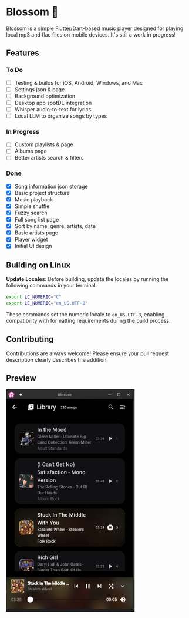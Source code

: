 
# Blossom 🌸

Blossom is a simple Flutter/Dart-based music player designed for playing local mp3 and flac files on mobile devices. It's still a work in progress!

## Features

### To Do
- [ ] Testing & builds for iOS, Android, Windows, and Mac
- [ ] Settings json & page
- [ ] Background optimization
- [ ] Desktop app spotDL integration
- [ ] Whisper audio-to-text for lyrics
- [ ] Local LLM to organize songs by types

### In Progress
- [ ] Custom playlists & page
- [ ] Albums page
- [ ] Better artists search & filters

### Done
- [X] Song information json storage
- [x] Basic project structure
- [X] Music playback
- [X] Simple shuffle
- [X] Fuzzy search
- [X] Full song list page
- [X] Sort by name, genre, artists, date
- [X] Basic artists page
- [X] Player widget
- [x] Initial UI design

## Building on Linux

**Update Locales**:
Before building, update the locales by running the following commands in your terminal:
```bash
export LC_NUMERIC="C"
export LC_NUMERIC="en_US.UTF-8"
```

These commands set the numeric locale to `en_US.UTF-8`, enabling compatibility with formatting requirements during the build process.

## Contributing

Contributions are always welcome! Please ensure your pull request description clearly describes the addition.

## Preview

<img src="/readmeimages/SongListPage.png" alt="Song List Page" width="350" height="auto">

